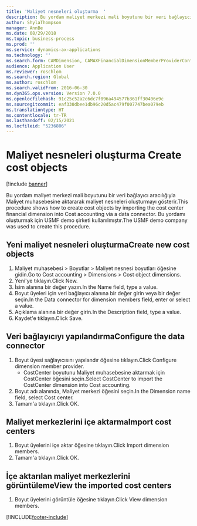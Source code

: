 ```yaml
---
title: 'Maliyet nesneleri oluşturma  '
description: Bu yordam maliyet merkezi mali boyutunu bir veri bağlayıcı aracılığıyla Maliyet muhasebesine aktararak maliyet nesneleri oluşturmayı gösterir.
author: ShylaThompson
manager: AnnBe
ms.date: 08/29/2018
ms.topic: business-process
ms.prod: ''
ms.service: dynamics-ax-applications
ms.technology: ''
ms.search.form: CAMDimension, CAMAXFinancialDimensionMemberProviderConfiguration, CAMDimensionMember
audience: Application User
ms.reviewer: roschlom
ms.search.region: Global
ms.author: roschlom
ms.search.validFrom: 2016-06-30
ms.dyn365.ops.version: Version 7.0.0
ms.openlocfilehash: 91c25c52a2c6dc7f096a494577b361ff30406e9c
ms.sourcegitcommit: eaf330dbee1db96c20d5ac479f007747bea079eb
ms.translationtype: HT
ms.contentlocale: tr-TR
ms.lasthandoff: 02/15/2021
ms.locfileid: "5236806"
---
```

# <a name="create-cost-objects"></a><span data-ttu-id="2849b-103">Maliyet nesneleri oluşturma  </span><span class="sxs-lookup"><span data-stu-id="2849b-103">Create cost objects</span></span> 

[!include [banner](../../includes/banner.md)]

<span data-ttu-id="2849b-104">Bu yordam maliyet merkezi mali boyutunu bir veri bağlayıcı aracılığıyla Maliyet muhasebesine aktararak maliyet nesneleri oluşturmayı gösterir.</span><span class="sxs-lookup"><span data-stu-id="2849b-104">This procedure shows how to create cost objects by importing the cost center financial dimension into Cost accounting via a data connector.</span></span> <span data-ttu-id="2849b-105">Bu yordamı oluşturmak için USMF demo şirketi kullanılmıştır.</span><span class="sxs-lookup"><span data-stu-id="2849b-105">The USMF demo company was used to create this procedure.</span></span> 


## <a name="create-new-cost-objects"></a><span data-ttu-id="2849b-106">Yeni maliyet nesneleri oluşturma</span><span class="sxs-lookup"><span data-stu-id="2849b-106">Create new cost objects</span></span>
1. <span data-ttu-id="2849b-107">Maliyet muhasebesi > Boyutlar > Maliyet nesnesi boyutları öğesine gidin.</span><span class="sxs-lookup"><span data-stu-id="2849b-107">Go to Cost accounting > Dimensions > Cost object dimensions.</span></span>
2. <span data-ttu-id="2849b-108">Yeni'ye tıklayın.</span><span class="sxs-lookup"><span data-stu-id="2849b-108">Click New.</span></span>
3. <span data-ttu-id="2849b-109">İsim alanına bir değer yazın.</span><span class="sxs-lookup"><span data-stu-id="2849b-109">In the Name field, type a value.</span></span>
4. <span data-ttu-id="2849b-110">Boyut üyeleri için veri bağlayıcı alanına bir değer girin veya bir değer seçin.</span><span class="sxs-lookup"><span data-stu-id="2849b-110">In the Data connector for dimension members field, enter or select a value.</span></span>
5. <span data-ttu-id="2849b-111">Açıklama alanına bir değer girin.</span><span class="sxs-lookup"><span data-stu-id="2849b-111">In the Description field, type a value.</span></span>
6. <span data-ttu-id="2849b-112">Kaydet'e tıklayın.</span><span class="sxs-lookup"><span data-stu-id="2849b-112">Click Save.</span></span>

## <a name="configure-the-data-connector"></a><span data-ttu-id="2849b-113">Veri bağlayıcıyı yapılandırma</span><span class="sxs-lookup"><span data-stu-id="2849b-113">Configure the data connector</span></span>
1. <span data-ttu-id="2849b-114">Boyut üyesi sağlayıcısını yapılandır öğesine tıklayın.</span><span class="sxs-lookup"><span data-stu-id="2849b-114">Click Configure dimension member provider.</span></span>
    * <span data-ttu-id="2849b-115">CostCenter boyutunu Maliyet muhasebesine aktarmak için CostCenter öğesini seçin.</span><span class="sxs-lookup"><span data-stu-id="2849b-115">Select CostCenter to import the CostCenter dimension into Cost accounting.</span></span>  
2. <span data-ttu-id="2849b-116">Boyut adı alanında, Maliyet merkezi öğesini seçin.</span><span class="sxs-lookup"><span data-stu-id="2849b-116">In the Dimension name field, select Cost center.</span></span>
3. <span data-ttu-id="2849b-117">Tamam'a tıklayın.</span><span class="sxs-lookup"><span data-stu-id="2849b-117">Click OK.</span></span>

## <a name="import-cost-centers"></a><span data-ttu-id="2849b-118">Maliyet merkezlerini içe aktarma</span><span class="sxs-lookup"><span data-stu-id="2849b-118">Import cost centers</span></span>
1. <span data-ttu-id="2849b-119">Boyut üyelerini içe aktar öğesine tıklayın.</span><span class="sxs-lookup"><span data-stu-id="2849b-119">Click Import dimension members.</span></span>
2. <span data-ttu-id="2849b-120">Tamam'a tıklayın.</span><span class="sxs-lookup"><span data-stu-id="2849b-120">Click OK.</span></span>

## <a name="view-the-imported-cost-centers"></a><span data-ttu-id="2849b-121">İçe aktarılan maliyet merkezlerini görüntüleme</span><span class="sxs-lookup"><span data-stu-id="2849b-121">View the imported cost centers</span></span>
1. <span data-ttu-id="2849b-122">Boyut üyelerini görüntüle öğesine tıklayın.</span><span class="sxs-lookup"><span data-stu-id="2849b-122">Click View dimension members.</span></span>



[!INCLUDE[footer-include](../../../includes/footer-banner.md)]